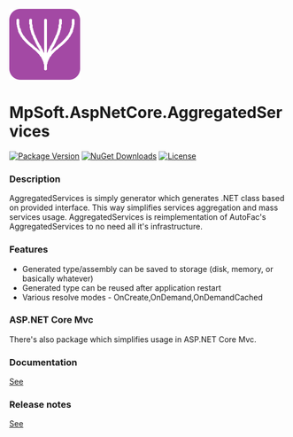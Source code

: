 ![Logo](./icon.png "Logo")
# MpSoft.AspNetCore.AggregatedServices

[![Package Version](https://img.shields.io/nuget/v/MpSoft.AspNetCore.AggregatedServices.svg)](https://www.nuget.org/packages/MpSoft.AspNetCore.AggregatedServices)
[![NuGet Downloads](https://img.shields.io/nuget/dt/MpSoft.AspNetCore.AggregatedServices.svg)](https://www.nuget.org/packages/MpSoft.AspNetCore.AggregatedServices)
[![License](https://img.shields.io/github/license/MarekPokornyOva/MpSoft.AspNetCore.AggregatedServices.svg)](https://github.com/MarekPokornyOva/MpSoft.AspNetCore.AggregatedServices/blob/master/LICENSE)

### Description
AggregatedServices is simply generator which generates .NET class based on provided interface. This way simplifies services aggregation and mass services usage.
AggregatedServices is reimplementation of AutoFac's AggregatedServices to no need all it's infrastructure.

### Features
* Generated type/assembly can be saved to storage (disk, memory, or basically whatever)
* Generated type can be reused after application restart
* Various resolve modes - OnCreate,OnDemand,OnDemandCached

### ASP.NET Core Mvc
There's also package which simplifies usage in ASP.NET Core Mvc.

### Documentation
[See](./Documentation.md)

### Release notes
[See](./ReleaseNotes.md)
